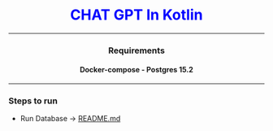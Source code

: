 <div style="text-align: center;"><h1 style="color:blue"> CHAT GPT In Kotlin </h1><hr> 

### Requirements
#### Docker-compose - Postgres 15.2

<hr>
</div>



### Steps to run
- Run Database ->  [README.md](database%2FREADME.md)

